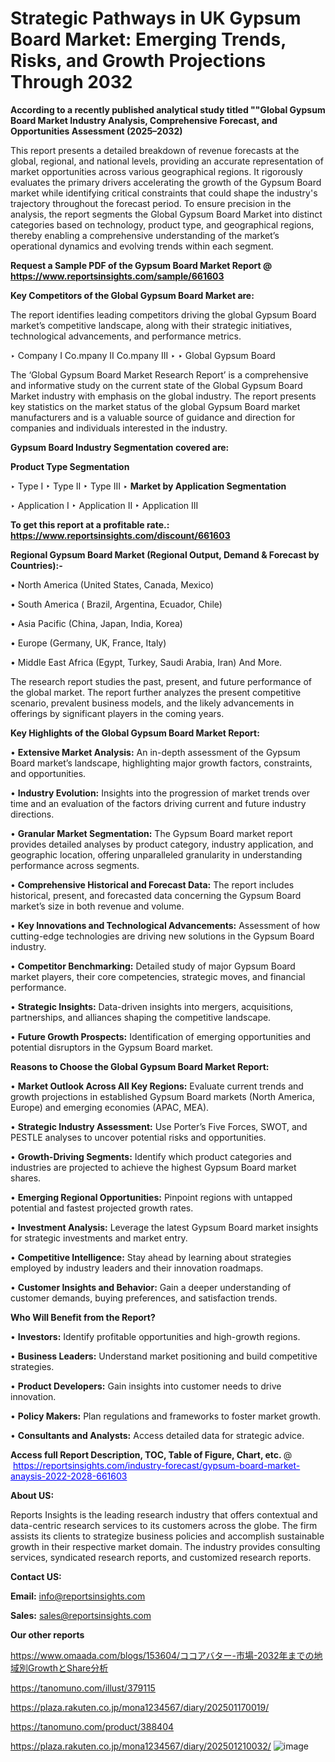 # Strategic Pathways in UK Gypsum Board Market: Emerging Trends, Risks, and Growth Projections Through 2032

<strong>According to a recently published analytical study titled ""Global Gypsum Board Market Industry Analysis, Comprehensive Forecast, and Opportunities Assessment (2025–2032)</strong>

This report presents a detailed breakdown of revenue forecasts at the global, regional, and national levels, providing an accurate representation of market opportunities across various geographical regions. It rigorously evaluates the primary drivers accelerating the growth of the Gypsum Board market while identifying critical constraints that could shape the industry's trajectory throughout the forecast period. To ensure precision in the analysis, the report segments the Global Gypsum Board Market into distinct categories based on technology, product type, and geographical regions, thereby enabling a comprehensive understanding of the market’s operational dynamics and evolving trends within each segment.

<strong>Request a Sample PDF of the Gypsum Board Market Report </strong><strong>@<a href=https://www.reportsinsights.com/sample/661603 style=color:#0000ff;> https://www.reportsinsights.com/sample/661603</a></strong></font>

<strong>Key Competitors of the Global Gypsum Board Market are:</strong>

The report identifies leading competitors driving the global Gypsum Board market’s competitive landscape, along with their strategic initiatives, technological advancements, and performance metrics.

‣ Company I Co.mpany II Co.mpany III
‣ 
‣ Global Gypsum Board

The ‘Global Gypsum Board Market Research Report’ is a comprehensive and informative study on the current state of the Global Gypsum Board Market industry with emphasis on the global industry. The report presents key statistics on the market status of the global Gypsum Board market manufacturers and is a valuable source of guidance and direction for companies and individuals interested in the industry.

<strong>Gypsum Board Industry Segmentation covered are:</strong>

<strong>Product Type Segmentation</strong>

‣ Type I
‣ Type II
‣ Type III
‣ 
<strong>Market by Application Segmentation</strong>

‣ Application I
‣ Application II 
‣ Application III

<strong>To get this report at a profitable rate.: <a href=https://www.reportsinsights.com/discount/661603 style=color:#0000ff;>https://www.reportsinsights.com/discount/661603</a></strong></font>

<strong>Regional Gypsum Board Market (Regional Output, Demand &amp; Forecast by Countries):-</strong>

• North America (United States, Canada, Mexico)

• South America ( Brazil, Argentina, Ecuador, Chile)

• Asia Pacific (China, Japan, India, Korea)

• Europe (Germany, UK, France, Italy)

• Middle East Africa (Egypt, Turkey, Saudi Arabia, Iran) And More.

The research report studies the past, present, and future performance of the global market. The report further analyzes the present competitive scenario, prevalent business models, and the likely advancements in offerings by significant players in the coming years.

<strong>Key Highlights of the Global Gypsum Board Market Report:</strong>

• <strong>Extensive Market Analysis:</strong> An in-depth assessment of the Gypsum Board market’s landscape, highlighting major growth factors, constraints, and opportunities.

• <strong>Industry Evolution:</strong> Insights into the progression of market trends over time and an evaluation of the factors driving current and future industry directions.

• <strong>Granular Market Segmentation:</strong> The Gypsum Board market report provides detailed analyses by product category, industry application, and geographic location, offering unparalleled granularity in understanding performance across segments.

• <strong>Comprehensive Historical and Forecast Data:</strong> The report includes historical, present, and forecasted data concerning the Gypsum Board market’s size in both revenue and volume.

• <strong>Key Innovations and Technological Advancements:</strong> Assessment of how cutting-edge technologies are driving new solutions in the Gypsum Board industry.

• <strong>Competitor Benchmarking:</strong> Detailed study of major Gypsum Board market players, their core competencies, strategic moves, and financial performance.

• <strong>Strategic Insights:</strong> Data-driven insights into mergers, acquisitions, partnerships, and alliances shaping the competitive landscape.

• <strong>Future Growth Prospects:</strong> Identification of emerging opportunities and potential disruptors in the Gypsum Board market.

<strong>Reasons to Choose the Global Gypsum Board Market Report:</strong>

• <strong>Market Outlook Across All Key Regions:</strong> Evaluate current trends and growth projections in established Gypsum Board markets (North America, Europe) and emerging economies (APAC, MEA).

• <strong>Strategic Industry Assessment:</strong> Use Porter’s Five Forces, SWOT, and PESTLE analyses to uncover potential risks and opportunities.

• <strong>Growth-Driving Segments:</strong> Identify which product categories and industries are projected to achieve the highest Gypsum Board market shares.

• <strong>Emerging Regional Opportunities:</strong> Pinpoint regions with untapped potential and fastest projected growth rates.

• <strong>Investment Analysis:</strong> Leverage the latest Gypsum Board market insights for strategic investments and market entry.

• <strong>Competitive Intelligence:</strong> Stay ahead by learning about strategies employed by industry leaders and their innovation roadmaps.

• <strong>Customer Insights and Behavior:</strong> Gain a deeper understanding of customer demands, buying preferences, and satisfaction trends.

<strong>Who Will Benefit from the Report?</strong>

• <strong>Investors:</strong> Identify profitable opportunities and high-growth regions.

• <strong>Business Leaders:</strong> Understand market positioning and build competitive strategies.

• <strong>Product Developers:</strong> Gain insights into customer needs to drive innovation.

• <strong>Policy Makers:</strong> Plan regulations and frameworks to foster market growth.

• <strong>Consultants and Analysts:</strong> Access detailed data for strategic advice.
</ul>
<strong>Access full Report Description, TOC, Table of Figure, Chart, etc. </strong>@  <a href=https://reportsinsights.com/industry-forecast/gypsum-board-market-anaysis-2022-2028-661603 style=color:#0000ff;>https://reportsinsights.com/industry-forecast/gypsum-board-market-anaysis-2022-2028-661603</a></font>

<strong><strong>About US</strong>:</strong>

Reports Insights is the leading research industry that offers contextual and data-centric research services to its customers across the globe. The firm assists its clients to strategize business policies and accomplish sustainable growth in their respective market domain. The industry provides consulting services, syndicated research reports, and customized research reports.

<strong>Contact US:</strong>

<p class=""""><b>Email:</b> <a href=mailto:info@reportsinsights.com>info@reportsinsights.com</a></p>
<p class=""""><b>Sales:</b> <a href=mailto:sales@reportsinsights.com>sales@reportsinsights.com</a></p>

<strong>Our other reports</strong>

<a href=https://www.omaada.com/blogs/153604/ココアバター-市場-2032年までの地域別GrowthとShare分析>https://www.omaada.com/blogs/153604/ココアバター-市場-2032年までの地域別GrowthとShare分析</a>

<a href=https://tanomuno.com/illust/379115>https://tanomuno.com/illust/379115</a>

<a href=https://plaza.rakuten.co.jp/mona1234567/diary/202501170019/>https://plaza.rakuten.co.jp/mona1234567/diary/202501170019/</a>

<a href=https://tanomuno.com/product/388404>https://tanomuno.com/product/388404</a>

<a href=https://plaza.rakuten.co.jp/mona1234567/diary/202501210032/>https://plaza.rakuten.co.jp/mona1234567/diary/202501210032/</a>
![image](https://github.com/user-attachments/assets/679ab08a-3fa7-41ad-bee9-ea7c10d49ad0)
